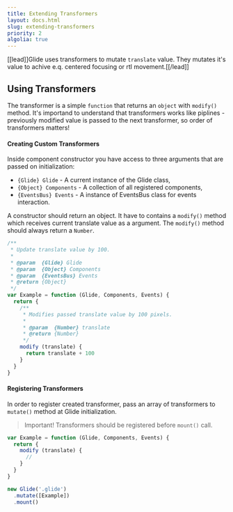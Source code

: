 ```yaml
---
title: Extending Transformers
layout: docs.html
slug: extending-transformers
priority: 2
algolia: true
---
```


[[lead]]Glide uses transformers to mutate `translate` value. They mutates it's value to achive e.q. centered focusing or rtl movement.[[/lead]]

## Using Transformers

The transformer is a simple `function` that returns an `object` with `modify()` method. It's importand to understand that transformers works like piplines - previously modified value is passed to the next transformer, so order of transformers matters!

#### Creating Custom Transformers

Inside component constructor you have access to three arguments that are passed on initialization:
- `{Glide} Glide` - A current instance of the Glide class,
- `{Object} Components` - A collection of all registered components,
- `{EventsBus} Events` - A instance of EventsBus class for events interaction.

A constructor should return an object. It have to contains a `modify()` method which receives current translate value as a argument. The `modify()` method should always return a `Number`.

```js
/**
 * Update translate value by 100.
 *
 * @param  {Glide} Glide
 * @param  {Object} Components
 * @param  {EventsBus} Events
 * @return {Object}
 */
var Example = function (Glide, Components, Events) {
  return {
    /**
     * Modifies passed translate value by 100 pixels.
     *
     * @param  {Number} translate
     * @return {Number}
     */
    modify (translate) {
      return translate + 100
    }
  }
}
```

#### Registering Transformers

In order to register created transformer, pass an array of transformers to `mutate()` method at Glide initialization.

> Important! Transformers should be registered before `mount()` call.

```js
var Example = function (Glide, Components, Events) {
  return {
    modify (translate) {
      //
    }
  }
}

new Glide('.glide')
  .mutate([Example])
  .mount()
```